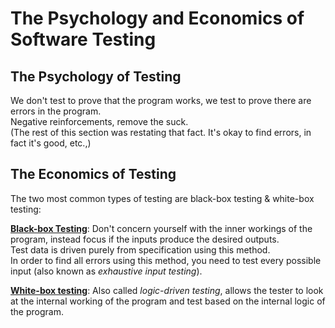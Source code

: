 # The Psychology and Economics of Software Testing

## The Psychology of Testing

We don't test to prove that the program works, we test to prove there are errors in the program.  
Negative reinforcements, remove the suck.  
(The rest of this section was restating that fact. It's okay to find errors, in fact it's good, etc.,)

## The Economics of Testing

The two most common types of testing are black-box testing & white-box testing:

<u>**Black-box Testing**</u>: Don't concern yourself with the inner workings of the program, instead focus if the inputs produce the desired outputs.  
Test data is driven purely from specification using this method.  
In order to find all errors using this method, you need to test every possible input (also known as _exhaustive input testing_).

<u>**White-box testing**</u>: Also called _logic-driven testing_, allows the tester to look at the internal working of the program and test based on the internal logic of the program.
